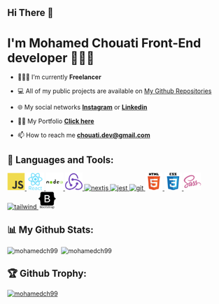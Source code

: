 <h2 align="left">Hi There 👋</h2>
<h1 align="left">I'm Mohamed Chouati Front-End developer 🧑🏽‍💻</h1>


- 🧑🏽‍💻 I’m currently **Freelancer**

- 💻 All of my public projects are available on <a href="https://github.com/MohamedCh99?tab=repositories">My Github Repositories</a>

- 🌐 My social networks <a href="https://www.instagram.com/mohamed.chouati_/">**Instagram**</a> or <a href="https://www.linkedin.com/in/mohamed-chouati-249798198/">**Linkedin**</a>

- 👨‍💻 My Portfolio <a href="https://moha-code.netlify.app/" target="_blank" rel="noreferrer">**Click here**</a>

- 📫 How to reach me **chouati.dev@gmail.com**

<p align="center"></p>
<h2 align="left">🧰 Languages and Tools:</h2>

<a href="https://developer.mozilla.org/en-US/docs/Web/JavaScript" target="_blank" rel="noreferrer"> <img src="https://raw.githubusercontent.com/devicons/devicon/master/icons/javascript/javascript-original.svg" alt="javascript" width="40" height="40"/> </a>
<a href="https://reactjs.org/" target="_blank" rel="noreferrer"> <img src="https://raw.githubusercontent.com/devicons/devicon/master/icons/react/react-original-wordmark.svg" alt="react" width="40" height="40"/> </a> 
<a href="https://nodejs.org" target="_blank" rel="noreferrer"> <img src="https://raw.githubusercontent.com/devicons/devicon/master/icons/nodejs/nodejs-original-wordmark.svg" alt="nodejs" width="40" height="40"/> </a>
 <a href="https://redux.js.org" target="_blank" rel="noreferrer"> <img src="https://raw.githubusercontent.com/devicons/devicon/master/icons/redux/redux-original.svg" alt="redux" width="40" height="40"/> </a>
 <a href="https://nextjs.org/" target="_blank" rel="noreferrer"> <img src="https://cdn.worldvectorlogo.com/logos/nextjs-2.svg" alt="nextjs" width="40" height="40"/> </a> 
 <a href="https://jestjs.io" target="_blank" rel="noreferrer"> <img src="https://www.vectorlogo.zone/logos/jestjsio/jestjsio-icon.svg" alt="jest" width="40" height="40"/> </a> 
  <a href="https://git-scm.com/" target="_blank" rel="noreferrer"> <img src="https://www.vectorlogo.zone/logos/git-scm/git-scm-icon.svg" alt="git" width="40" height="40"/> </a> <a href="https://www.w3.org/html/" target="_blank" rel="noreferrer"> <img src="https://raw.githubusercontent.com/devicons/devicon/master/icons/html5/html5-original-wordmark.svg" alt="html5" width="40" height="40"/> </a>  <a href="https://www.w3schools.com/css/" target="_blank" rel="noreferrer"> <img src="https://raw.githubusercontent.com/devicons/devicon/master/icons/css3/css3-original-wordmark.svg" alt="css3" width="40" height="40"/> </a> <a href="https://sass-lang.com" target="_blank" rel="noreferrer"> <img src="https://raw.githubusercontent.com/devicons/devicon/master/icons/sass/sass-original.svg" alt="sass" width="40" height="40"/> </a> <a href="https://tailwindcss.com/" target="_blank" rel="noreferrer"> <img src="https://www.vectorlogo.zone/logos/tailwindcss/tailwindcss-icon.svg" alt="tailwind" width="40" height="40"/> </a> <a href="https://getbootstrap.com" target="_blank" rel="noreferrer"> <img src="https://raw.githubusercontent.com/devicons/devicon/master/icons/bootstrap/bootstrap-plain-wordmark.svg" alt="bootstrap" width="40" height="40"/> </a>

<h2 align="left">📊 My Github Stats:</h2>
 

<p><img align="center" src="https://github-readme-streak-stats.herokuapp.com/?user=mohamedch99&theme=onedark" alt="mohamedch99" />
&nbsp;<img align="center" src="https://github-readme-stats.vercel.app/api?username=mohamedch99&show_icons=true&locale=en&theme=onedark" alt="mohamedch99" /></p>
<h2 align="left">🏆 Github Trophy:</h2>
<p align="left"> <a href="https://github.com/ryo-ma/github-profile-trophy"><img src="https://github-profile-trophy.vercel.app/?username=mohamedch99&title=Repositories,Commits&theme=onedark" alt="mohamedch99" /></p>

